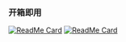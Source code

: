 ### 开箱即用
[![ReadMe Card](https://github-readme-stats.vercel.app/api/pin/?username=zcorw&repo=text-select-trigger&show_owner=true)](https://github.com/zcorw/text-select-trigger)
[![ReadMe Card](https://github-readme-stats.vercel.app/api/pin/?username=zcorw&repo=drag-modal&show_owner=true)](https://github.com/zcorw/drag-modal)
